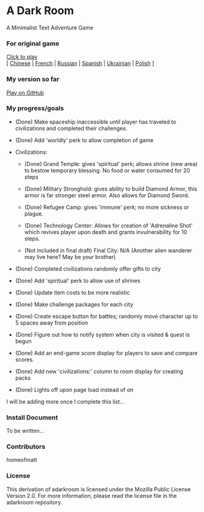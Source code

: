 A Dark Room
===========

A Minimalist Text Adventure Game

### For original game
[Click to play](http://adarkroom.doublespeakgames.com/)  
[ 
  [Chinese](http://adarkroom.doublespeakgames.com/?lang=cn) |
  [French](http://adarkroom.doublespeakgames.com/?lang=fr) | 
  [Russian](http://adarkroom.doublespeakgames.com/?lang=ru) |
  [Spanish](http://adarkroom.doublespeakgames.com/?lang=es) |
  [Ukrainian](http://adarkroom.doublespeakgames.com/?lang=uk) |
  [Polish](http://adarkroom.doublespeakgames.com/?lang=pl) 
]
  
### My version so far
[Play on GitHub](http://homeofmatt.github.io)


### My progress/goals
* (Done) Make spaceship inaccessible until player has traveled to civilizations and completed their challenges.

* (Done) Add 'worldly' perk to allow completion of game

* Civilizations:
	- (Done) Grand Temple: gives 'spiritual' perk; allows shrine (new area) to bestow temporary blessing. No food or water consumed for 20 steps

	- (Done) Military Stronghold: gives ability to build Diamond Armor, this armor is far stronger steel armor. Also allows for Diamond Sword.

	- (Done) Refugee Camp: gives 'immune' perk; no more sickness or plague.

	- (Done) Technology Center: Allows for creation of 'Adrenaline Shot' which revives player upon death and grants invulnerability for 10 steps.

	- (Not included in final draft) Final City: N/A (Another alien wanderer may live here? May be your brother)

* (Done) Completed civilizations randomly offer gifts to city

* (Done) Add 'spiritual' perk to allow use of shrines

* (Done) Update item costs to be more realistic

* (Done) Make challenge packages for each city

* (Done) Create escape button for battles; randomly move character up to 5 spaces away from position

* (Done) Figure out how to notify system when city is visited & quest is begun

* (Done) Add an end-game score display for players to save and compare scores.

* (Done) Add new 'civilizations:' column to room display for creating packs

* (Done) Lights off upon page load instead of on

I will be adding more once I complete this list...

### Install Document

To be written...

### Contributors

homeofmatt

### License 

This derivation of adarkroom is licensed under the Mozilla Public License Version 2.0. For more information, please read the license file in the adarkroom repository. 
